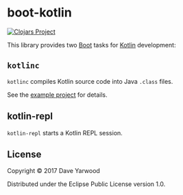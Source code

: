 # boot-kotlin

[![Clojars Project](https://img.shields.io/clojars/v/io.djy/boot-kotlin.svg)](https://clojars.org/io.djy/boot-kotlin)

This library provides two [Boot] tasks for [Kotlin] development:

## `kotlinc`

`kotlinc` compiles Kotlin source code into Java `.class` files.

See the [example project](example/) for details.

## kotlin-repl

`kotlin-repl` starts a Kotlin REPL session.

[Boot]: http://boot-clj.com/
[Kotlin]: https://kotlinlang.org

## License

Copyright © 2017 Dave Yarwood

Distributed under the Eclipse Public License version 1.0.

